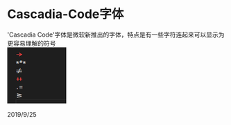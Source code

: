 # Cascadia-Code字体

'Cascadia Code'字体是微软新推出的字体，特点是有一些字符连起来可以显示为更容易理解的符号  
![](images/字符连接示例.png)  


2019/9/25  
